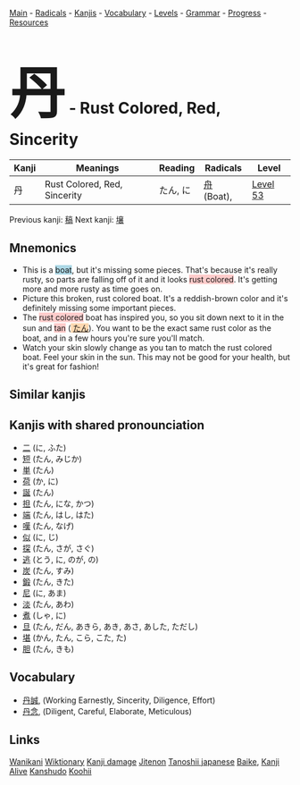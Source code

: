 <style> bigfont {font-size: 100px}</style>
[Main](../README.md) -
[Radicals](../radicals.md) -
[Kanjis](../kanjis.md) -
[Vocabulary](../vocabulary.md) -
[Levels](../levels.md) -
[Grammar](../grammar.md) - 
[Progress](../progress.md) -
[Resources](../resources.md)
# <bigfont> 丹</bigfont> - Rust Colored, Red, Sincerity  

| Kanji | Meanings | Reading | Radicals | Level |
| --- | --- | --- | --- | --- |
| 丹 | Rust Colored, Red, Sincerity  | たん, に | [舟](../radicals/舟.md) (Boat),  | [Level 53](../levels/wk_level53.md) |

Previous kanji: [稿](稿.md) Next kanji: [壌](壌.md) 

## Mnemonics
 * This is a <span style="background-color:#ADD8E6"> boat</span>, but it's missing some pieces. That's because it's really rusty, so parts are falling off of it and it looks <span style="background-color:#ffcccb"> rust colored</span>. It's getting more and more rusty as time goes on.
* Picture this broken, rust colored boat. It's a reddish-brown color and it's definitely missing some important pieces.
* The <span style="background-color:#ffcccb"> rust colored</span> boat has inspired you, so you sit down next to it in the sun and <span style="background-color:#ffcccb"> tan</span> (<span style="background-color:#fed8b1"> [たん](https://jisho.org/search/たん)</span>). You want to be the exact same rust color as the boat, and in a few hours you're sure you'll match.
* Watch your skin slowly change as you tan to match the rust colored boat. Feel your skin in the sun. This may not be good for your health, but it's great for fashion!


## Similar kanjis
 


## Kanjis with shared pronounciation
 * [二](二.md) (に, ふた)
* [短](短.md) (たん, みじか)
* [単](単.md) (たん)
* [荷](荷.md) (か, に)
* [誕](誕.md) (たん)
* [担](担.md) (たん, にな, かつ)
* [端](端.md) (たん, はし, はた)
* [嘆](嘆.md) (たん, なげ)
* [似](似.md) (に, じ)
* [探](探.md) (たん, さが, さぐ)
* [逃](逃.md) (とう, に, のが, の)
* [炭](炭.md) (たん, すみ)
* [鍛](鍛.md) (たん, きた)
* [尼](尼.md) (に, あま)
* [淡](淡.md) (たん, あわ)
* [煮](煮.md) (しゃ, に)
* [旦](旦.md) (たん, だん, あきら, あき, あさ, あした, ただし)
* [堪](堪.md) (かん, たん, こら, こた, た)
* [胆](胆.md) (たん, きも)



## Vocabulary
 * [丹誠](../vocabulary/丹.md), (Working Earnestly, Sincerity, Diligence, Effort)
* [丹念](../vocabulary/丹.md), (Diligent, Careful, Elaborate, Meticulous)




## Links 


[Wanikani](https://www.wanikani.com/kanji/丹)
[Wiktionary](https://en.wiktionary.org/wiki/丹)
[Kanji damage](http://www.kanjidamage.com/kanji/search?utf8=✓&q=丹)
[Jitenon](https://jitenon.com/kanji/丹)
[Tanoshii japanese](https://www.tanoshiijapanese.com/dictionary/kanji.cfm?k=丹)
[Baike](https://baike.baidu.com/item/丹),
[Kanji Alive](https://app.kanjialive.com/丹)
[Kanshudo](https://www.kanshudo.com/searchmn?q=丹)
[Koohii](https://kanji.koohii.com/study/kanji/丹)
